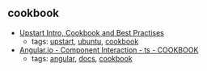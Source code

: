 cookbook 
---
* [Upstart Intro, Cookbook and Best Practises](http://upstart.ubuntu.com/cookbook/)
    * tags: [upstart](../tags/upstart.md), [ubuntu](../tags/ubuntu.md), [cookbook](../tags/cookbook.md)
* [Angular.io - Component Interaction - ts - COOKBOOK](https://angular.io/guide/component-interaction)
    * tags: [angular](../tags/angular.md), [docs](../tags/docs.md), [cookbook](../tags/cookbook.md)
